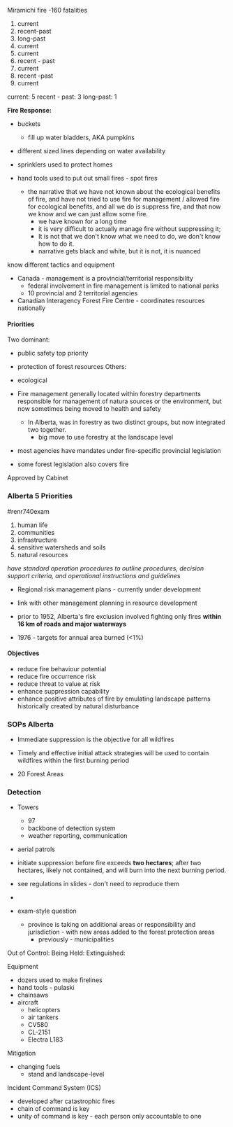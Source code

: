 Miramichi fire -160 fatalities


1.  current
2.  recent-past
3. long-past
4.  current
5.  current
6. recent - past
7.  current
8. recent -past 
9. current


current: 5
recent - past: 3
long-past: 1




**Fire Response:**
- buckets
	- fill up water bladders, AKA pumpkins
- different sized lines depending on water availability
- sprinklers used to protect homes
- hand tools used to put out small fires - spot fires


	- the narrative that we have not known about the ecological benefits of fire, and have not tried to use fire for management / allowed fire for ecological benefits, and all we do is suppress fire, and that now we know and we can just allow some fire. 
		- we have known for a long time
		- it is very difficult to actually manage fire without suppressing it; 
		- It is not that we don't know what we need to do, we don't know how to do it.
		- narrative gets black and white, but it is not, it is nuanced

know different tactics and equipment



- Canada - management is a provincial/territorial responsibility
	- federal involvement in fire management is limited to national parks
	- 10 provincial and 2 territorial agencies
- Canadian Interagency Forest Fire Centre - coordinates resources nationally

#### Priorities
Two dominant:
- public safety top priority 
- protection of forest resources
Others:
- ecological


- Fire management generally located within forestry departments responsible for management of natura sources or the environment, but now sometimes being moved to health and safety
	- In Alberta, was in forestry as two distinct groups, but now integrated two together.
		- big move to use forestry at the landscape level 
- most agencies have mandates under fire-specific provincial legislation
- some forest legislation also covers fire

Approved by Cabinet
### Alberta 5 Priorities 
#renr740exam
1. human life
2. communities
3. infrastructure
4. sensitive watersheds and soils
5. natural resources

*have standard operation procedures to outline procedures, decision support criteria, and operational instructions and guidelines*

- Regional risk management plans - currently under development
- link with other management planning in resource development

- prior to 1952, Alberta's fire exclusion involved fighting only fires **within 16 km of roads and major waterways**

- 1976 - targets for annual area burned  (<1%)

#### Objectives 
- reduce fire behaviour potential
- reduce fire occurrence risk
- reduce threat to value at risk
- enhance suppression capability
- enhance positive attributes of fire by emulating landscape patterns historically created by natural disturbance

### SOPs Alberta
- Immediate suppression is the objective for all wildfires
- Timely and effective initial attack strategies will be used to contain wildfires within the first burning period


- 20 Forest Areas


### Detection
- Towers
	- 97
	- backbone of detection system
	- weather reporting, communication
- aerial patrols




- initiate suppression before fire exceeds **two hectares**; after two hectares, likely not contained, and will burn into the next burning period.


- see regulations in slides - don't need to reproduce them
- 
- exam-style question
	- province is taking on additional areas or responsibility and jurisdiction - with new areas added to the forest protection areas
		- previously - municipalities


Out of Control:
Being Held:
Extinguished:


Equipment
- dozers used to make firelines
- hand tools - pulaski
- chainsaws
- aircraft
	- helicopters
	- air tankers
	- CV580
	- CL-2151
	- Electra L183

Mitigation
- changing fuels
	- stand and landscape-level

Incident Command System (ICS)
- developed after catastrophic fires
- chain of command is key
- unity of command is key - each person only accountable to one